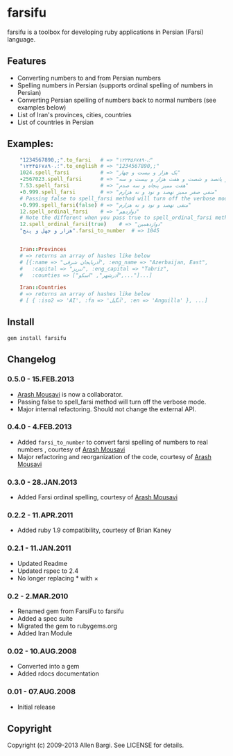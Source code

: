 # farsifu
farsifu is a toolbox for developing ruby applications in Persian (Farsi) language.

## Features
* Converting numbers to and from Persian numbers
* Spelling numbers in Persian (supports ordinal spelling of numbers in Persian)
* Converting Persian spelling of numbers back to normal numbers (see examples below)
* List of Iran's provinces, cities, countries
* List of countries in Persian

## Examples:
``` ruby
    "1234567890,;".to_farsi   # => "۱۲۳۴۵۶۷۸۹۰،؛"
    "۱۲۳۴۵۶۷۸۹۰،؛".to_english # => "1234567890,;"
    1024.spell_farsi          # => "یک هزار و بیست و چهار"
    -2567023.spell_farsi      # => "منفی دو میلیون و پانصد و شصت و هفت هزار و بیست و سه"
    7.53.spell_farsi          # => "هفت ممیز پنجاه و سه صدم"
    -0.999.spell_farsi        # => "منفی صفر ممیز نهصد و نود و نه هزارم"
    # Passing false to spell_farsi method will turn off the verbose mode.
    -0.999.spell_farsi(false) # => "منفی نهصد و نود و نه هزارم"
    12.spell_ordinal_farsi    # => "دوازدهم"
    # Note the different when you pass true to spell_ordinal_farsi method. 
    12.spell_ordinal_farsi(true)    # => "دوازدهمین"
    "هزار و چهل و پنج".farsi_to_number  # => 1045


    Iran::Provinces
    # => returns an array of hashes like below
    # [{:name => "آذربایجان شرقی", :eng_name => "Azerbaijan, East",
    #   :capital => "تبریز", :eng_capital => "Tabriz", 
    #   :counties => ["آذرشهر", "اسکو",..."]...]

    Iran::Countries
    # => returns an array of hashes like below
    # [ { :iso2 => 'AI', :fa => 'آنگیل', :en => 'Anguilla' }, ...]
```

## Install
    gem install farsifu

## Changelog
### 0.5.0 - 15.FEB.2013
* [Arash Mousavi](https://github.com/arashm) is now a collaborator. 
* Passing false to spell_farsi method will turn off the verbose mode.
* Major internal refactoring. Should not change the external API.

### 0.4.0 - 4.FEB.2013
* Added `farsi_to_number` to convert farsi spelling of numbers to real numbers , courtesy of [Arash Mousavi](https://github.com/arashm)
* Major refactoring and reorganization of the code, courtesy of [Arash Mousavi](https://github.com/arashm)

### 0.3.0 - 28.JAN.2013
* Added Farsi ordinal spelling, courtesy of [Arash Mousavi](https://github.com/arashm)

### 0.2.2 - 11.APR.2011
* Added ruby 1.9 compatibility, courtesy of Brian Kaney 

### 0.2.1 - 11.JAN.2011
* Updated Readme
* Updated rspec to 2.4
* No longer replacing * with ×

### 0.2 - 2.MAR.2010
* Renamed gem from FarsiFu to farsifu
* Added a spec suite
* Migrated the gem to rubygems.org
* Added Iran Module

### 0.02 - 10.AUG.2008
* Converted into a gem
* Added rdocs documentation

### 0.01 - 07.AUG.2008
* Initial release


## Copyright

Copyright (c) 2009-2013 Allen Bargi. See LICENSE for details.
